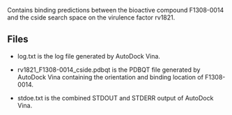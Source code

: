 Contains binding predictions between the bioactive compound F1308-0014 and the cside search space on the virulence factor rv1821.

## Files

- log.txt is the log file generated by AutoDock Vina.

- rv1821_F1308-0014_cside.pdbqt is the PDBQT file generated by AutoDock Vina containing the orientation and binding location of F1308-0014.

- stdoe.txt is the combined STDOUT and STDERR output of AutoDock Vina.

